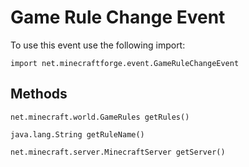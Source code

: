 # Game Rule Change Event

To use this event use the following import:
```groovy:no-line-numbers
import net.minecraftforge.event.GameRuleChangeEvent
```

## Methods
```groovy:no-line-numbers
net.minecraft.world.GameRules getRules()
```

```groovy:no-line-numbers
java.lang.String getRuleName()
```

```groovy:no-line-numbers
net.minecraft.server.MinecraftServer getServer()
```
